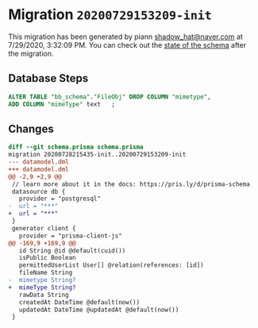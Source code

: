 # Migration `20200729153209-init`

This migration has been generated by piann <shadow_hat@naver.com> at 7/29/2020, 3:32:09 PM.
You can check out the [state of the schema](./schema.prisma) after the migration.

## Database Steps

```sql
ALTER TABLE "bb_schema"."FileObj" DROP COLUMN "mimetype",
ADD COLUMN "mimeType" text   ;
```

## Changes

```diff
diff --git schema.prisma schema.prisma
migration 20200728215435-init..20200729153209-init
--- datamodel.dml
+++ datamodel.dml
@@ -2,9 +2,9 @@
 // learn more about it in the docs: https://pris.ly/d/prisma-schema
 datasource db {
   provider = "postgresql"
-  url = "***"
+  url = "***"
 }
 generator client {
   provider = "prisma-client-js"
@@ -169,9 +169,9 @@
   id String @id @default(cuid())
   isPublic Boolean
   permittedUserList User[] @relation(references: [id])
   fileName String
-  mimetype String?
+  mimeType String?
   rawData String
   createdAt DateTime @default(now())
   updatedAt DateTime @updatedAt @default(now())
 }
```


